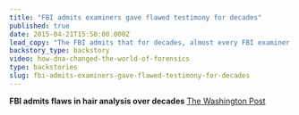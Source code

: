 ```yaml
---
title: "FBI admits examiners gave flawed testimony for decades"
published: true
date: 2015-04-21T15:50:00.000Z
lead_copy: "The FBI admits that for decades, almost every FBI examiner gave flawed hair analysis testimony. Here's how the technique helped convict so many."
backstory_type: backstory
video: how-dna-changed-the-world-of-forensics
type: backstories
slug: fbi-admits-examiners-gave-flawed-testimony-for-decades
---
```


**FBI admits flaws in hair analysis over decades**
[The Washington Post](http://www.washingtonpost.com/local/crime/fbi-overstated-forensic-hair-matches-in-nearly-all-criminal-trials-for-decades/2015/04/18/39c8d8c6-e515-11e4-b510-962fcfabc310_story.html)

